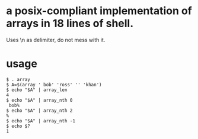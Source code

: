 # a posix-compliant implementation of arrays in 18 lines of shell.
Uses \n as delimiter, do not mess with it.

# usage

    $ . array
    $ A=$(array ' bob' 'ross' '' 'khan')
    $ echo "$A" | array_len
    4
    $ echo "$A" | array_nth 0
     bob%
    $ echo "$A" | array_nth 2
    %
    $ echo "$A" | array_nth -1
    $ echo $?
    1

